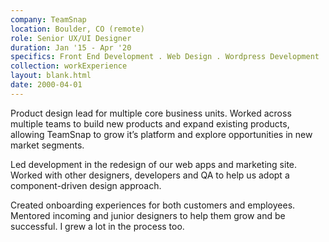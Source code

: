 ```yaml
---
company: TeamSnap
location: Boulder, CO (remote)
role: Senior UX/UI Designer
duration: Jan '15 - Apr '20
specifics: Front End Development . Web Design . Wordpress Development . Brand Identity Design . Print . .Net . Git . In House & Remote work
collection: workExperience
layout: blank.html
date: 2000-04-01
---
```


Product design lead for multiple core business units. Worked across multiple teams to build new products and expand existing products, allowing TeamSnap to grow it’s platform and explore opportunities in new market segments.

Led development in the redesign of our web apps and marketing site. Worked with other designers, developers and QA to help us adopt a component-driven design approach.

Created onboarding experiences for both customers and employees. Mentored incoming and junior designers to help them grow and be successful. I grew a lot in the process too.
